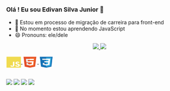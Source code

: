 ### Olá ! Eu sou Edivan Silva Junior 👋

- 🔭 Estou em processo de migração de carreira para front-end
- 🌱 No momento estou aprendendo JavaScript
- 😄 Pronouns: ele/dele

<div align="center">
  <a href="https://github.com/edivansilvajr">
  <img height="180em" src="https://github-readme-stats.vercel.app/api?username=edivansilvajr&show_icons=true&theme=dracula&include_all_commits=true&count_private=true"/>
  <img height="180em" src="https://github-readme-stats.vercel.app/api/top-langs/?username=edivansilvajr&layout=compact&langs_count=7&theme=dracula"/>
</div>

<div style="display: inline_block"><br>
  <img align="center" alt="Rafa-Js" height="30" width="40" src="https://raw.githubusercontent.com/devicons/devicon/master/icons/javascript/javascript-plain.svg">
  <img align="center" alt="Rafa-HTML" height="30" width="40" src="https://raw.githubusercontent.com/devicons/devicon/master/icons/html5/html5-original.svg">
  <img align="center" alt="Rafa-CSS" height="30" width="40" src="https://raw.githubusercontent.com/devicons/devicon/master/icons/css3/css3-original.svg">
</div>

##

<div>
<a href="https://www.facebook.com/edivan.dasilvajunior.7"><img src="https://img.shields.io/badge/Facebook-1877F2?style=for-the-badge&logo=facebook&logoColor=white"></a> 
<a href="https://www.instagram.com/tuche_85" target="_blank"><img src="https://img.shields.io/badge/-Instagram-%23E4405F?style=for-the-badge&logo=instagram&logoColor=white" target="_blank"></a> 
<a href = "mailto:edivanjr13@gmail.com"><img src="https://img.shields.io/badge/-Gmail-%23333?style=for-the-badge&logo=gmail&logoColor=white" target="_blank"></a>
<a href="https://www.linkedin.com/in/edivan-da-silva-junior-955731210/" target="_blank"><img src="https://img.shields.io/badge/-LinkedIn-%230077B5?style=for-the-badge&logo=linkedin&logoColor=white" target="_blank"></a>
</div>


